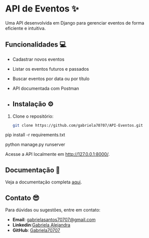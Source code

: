 # API de Eventos ✨
Uma API desenvolvida em Django para gerenciar eventos de forma eficiente e intuitiva.

## Funcionalidades 💻
- Cadastrar novos eventos
- Listar os eventos futuros e passados
- Buscar eventos por data ou por título
- API documentada com Postman

- ## Instalação ⚙
1. Clone o repositório:
   ```bash
   git clone https://github.com/gabriela70707/API-Eventos.git

pip install -r requirements.txt

python manage.py runserver

Acesse a API localmente em http://127.0.0.1:8000/.

## Documentação 📑
Veja a documentação completa [aqui](https://documenter.getpostman.com/view/41931886/2sAYkGLf99).



## Contato 😎
Para dúvidas ou sugestões, entre em contato:
- **Email**: gabrielasantos70707@gmail.com
- **Linkedin**:[Gabriela Alejandra](https://www.linkedin.com/in/gabriela-alejandra-278b39355)
- **GitHub**: [Gabriela70707](https://github.com/gabriela70707)
